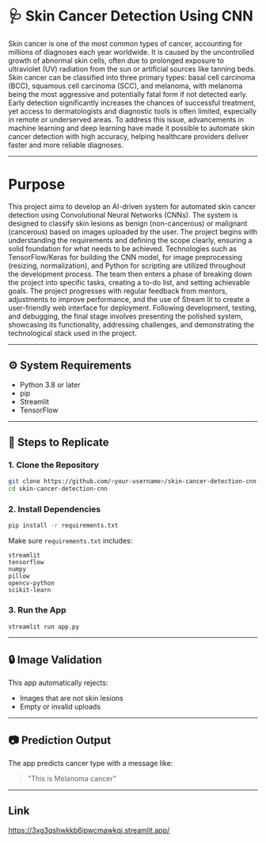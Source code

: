 
# 🩺 Skin Cancer Detection Using CNN

Skin cancer is one of the most common types of cancer, accounting for millions of diagnoses each year worldwide. It is caused by the uncontrolled growth of abnormal skin cells, often due to prolonged exposure to ultraviolet (UV) radiation from the sun or artificial sources like tanning beds. Skin cancer can be classified into three primary types: basal cell carcinoma (BCC), squamous cell carcinoma (SCC), and melanoma, with melanoma being the most aggressive and potentially fatal form if not detected early. Early detection significantly increases the chances of successful treatment, yet access to dermatologists and diagnostic tools is often limited, especially in remote or underserved areas. To address this issue, advancements in machine learning and deep learning have made it possible to automate skin cancer detection with high accuracy, helping healthcare providers deliver faster and more reliable diagnoses.

---
# Purpose

This project aims to develop an AI-driven system for automated skin cancer detection using Convolutional Neural Networks (CNNs). The system is designed to classify skin lesions as benign (non-cancerous) or malignant (cancerous) based on images uploaded by the user. The project begins with understanding the requirements and defining the scope clearly, ensuring a solid foundation for what needs to be achieved. Technologies such as TensorFlow/Keras for building the CNN model, for image preprocessing (resizing, normalization), and Python for scripting are utilized throughout the development process. The team then enters a phase of breaking down the project into specific tasks, creating a to-do list, and setting achievable goals. The project progresses with regular feedback from mentors, adjustments to improve performance, and the use of Stream lit to create a user-friendly web interface for deployment. Following development, testing, and debugging, the final stage involves presenting the polished system, showcasing its functionality, addressing challenges, and demonstrating the technological stack used in the project.

---

## ⚙️ System Requirements

- Python 3.8 or later
- pip
- Streamlit
- TensorFlow

---

## 🚀 Steps to Replicate

### 1. Clone the Repository
```bash
git clone https://github.com/<your-username>/skin-cancer-detection-cnn.git
cd skin-cancer-detection-cnn
```

### 2. Install Dependencies
```bash
pip install -r requirements.txt
```

Make sure `requirements.txt` includes:
```
streamlit
tensorflow
numpy
pillow
opencv-python
scikit-learn
```

### 3. Run the App
```bash
streamlit run app.py
```

---

## 🔒 Image Validation

This app automatically rejects:
- Images that are not skin lesions
- Empty or invalid uploads

---

## 📷 Prediction Output

The app predicts cancer type with a message like:
> "This is Melanoma cancer"

---
## Link

https://3xg3qshwkkb6ipwcmawkqj.streamlit.app/
